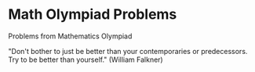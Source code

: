 # Math Olympiad Problems
Problems from Mathematics Olympiad

"Don't bother to just be better than your contemporaries or predecessors. Try to be better than yourself." (William Falkner)

